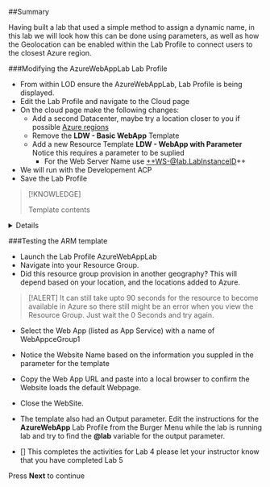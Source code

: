 ##Summary

Having built a lab that used a simple method to assign a dynamic name, in this lab we will look how this can be done using parameters, as well as how the Geolocation can be enabled within the Lab Profile to connect users to the closest Azure region.

###Modifying the AzureWebAppLab Lab Profile

- From within LOD ensure the AzureWebAppLab, Lab Profile is being displayed.
- Edit the Lab Profile and navigate to the Cloud page
- On the cloud page make the following changes:
    - Add a second Datacenter, maybe try a location closer to you if possible [Azure regions](https://azure.microsoft.com/en-gb/global-infrastructure/geographies/#overview)
    - Remove the **LDW - Basic WebApp** Template
    - Add a new Resource Template **LDW - WebApp with Parameter**  Notice this requires a parameter to be suplied
        - For the Web Server Name use ++WS-@lab.LabInstanceID++
- We will run with the Developement ACP
- Save the Lab Profile

>[!KNOWLEDGE]<summary>
  Template contents
  </summary>
  <details>
>In this ARM Template notice there is a parameters section near the top and at the bottom there is an Output section.
>
>```ARMTemplate-nocopy
{
    "$schema": "https://schema.management.azure.com/schemas/2019-04-01/deploymentTemplate.json#",
   "contentVersion": "1.0.0.0",
        "parameters": {
            "webServerName": {
            "type": "string"
    }
  },
    "resources": [
        {
            "apiVersion": "2021-03-01",
            "name": "AppServicePlan1",
            "type": "Microsoft.Web/serverfarms",
            "location": "[resourceGroup().location]",
            "sku": {
                "name": "D1",
                "capacity": 1
        },
            "properties": {
                "name": "AppServicePlan1"
            }
        },
        {
            "apiVersion": "2021-03-01",
            "name": "[parameters('webServerName')]",
            "type": "Microsoft.Web/sites",
            "location": "[resourceGroup().location]",
            "dependsOn": [
                "Microsoft.Web/serverfarms/AppServicePlan1"
            ],
            "properties": {
                "name": "[parameters('webServerName')]",
                "serverFarmId": "[resourceId('Microsoft.Web/serverfarms/', 'AppServicePlan1')]",
                "httpsOnly":true
            }
        }
    ],
    "outputs": {
        "webServerFQDN": {
        "type": "String",
        "value": "[reference(parameters('webServerName')).defaultHostName]"
        }
    }
}
```
  </details>

###Testing the ARM template

- Launch the Lab Profile AzureWebAppLab
- Navigate into your Resource Group.
- Did this resource group provision in another geography?  This will depend based on your location, and the locations added to Azure.

>[!ALERT] It can still take upto 90 seconds for the resource to become available in Azure so there still might be an error when you view the Resource Group.  Just wait the 0 Seconds and try again.

- Select the Web App (listed as App Service) with a name of WebAppceGroup1
- Notice the Website Name based on the information you suppled in the parameter for the template
- Copy the Web App URL and paste into a local browser to confirm the Website loads the default Webpage.
- Close the WebSite.
- The template also had an Output parameter.  Edit the instructions for the **AzureWebApp** Lab Profile from the Burger Menu while the lab is running lab and try to find the **@lab** variable for the output parameter.

- [] This completes the activities for Lab 4 please let your instructor know that you have completed Lab 5

Press **Next** to continue
